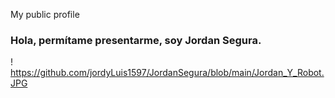 My public profile
### Hola, permítame presentarme, soy Jordan Segura.

! https://github.com/jordyLuis1597/JordanSegura/blob/main/Jordan_Y_Robot.JPG 
